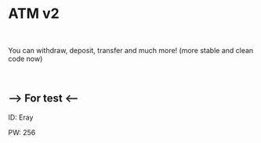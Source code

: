 <h1>ATM v2</h1>
<br>
<p>You can withdraw, deposit, transfer and much more! (more stable and clean code now)</p>
<br>
<h2>--> For test <--</h2>
<p>ID: Eray</p>
<p>PW: 256</p>

